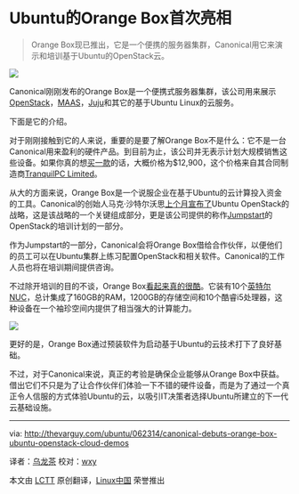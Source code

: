 Ubuntu的Orange Box首次亮相
================================================================================

> Orange Box现已推出，它是一个便携的服务器集群，Canonical用它来演示和培训基于Ubuntu的OpenStack云。

![](http://thevarguy.com/site-files/thevarguy.com/files/imagecache/medium_img/uploads/2014/06/grayscale_7.jpg)

Canonical刚刚发布的Orange Box是一个便携式服务器集群，该公司用来展示[OpenStack][1]，[MAAS][2]，[Juju][3]和其它的基于Ubuntu Linux的云服务。

下面是它的介绍。

对于刚刚接触到它的人来说，重要的是要了解Orange Box不是什么：它不是一台Canonical用来盈利的硬件产品。到目前为止，该公司并无表示计划大规模销售这些设备。如果你真的想[买一款][4]的话，大概价格为$12,900，这个价格来自其合同制造商[TranquilPC Limited][5]。

从大的方面来说，Orange Box是一个说服企业在基于Ubuntu的云计算投入资金的工具。Canonical的创始人马克·沙特尔沃思[上个月宣布了][6]Ubuntu OpenStack的战略，这是该战略的一个关键组成部分，更是该公司提供的称作[Jumpstart][7]的OpenStack的培训计划的一部分。

作为Jumpstart的一部分，Canonical会将Orange Box借给合作伙伴，以便他们的员工可以在Ubuntu集群上练习配置OpenStack和相关软件。Canonical的工作人员也将在培训期间提供咨询。

不过除开培训的目的不谈，Orange Box[看起来真的很酷][8]。它装有10个[英特尔NUC][9]，总计集成了160GB的RAM，1200GB的存储空间和10个酷睿i5处理器，这种设备在一个袖珍空间内提供了相当强大的计算能力。

![](http://www.intel.com/content/dam/www/public/us/en/images/product/wilson-canyon-nuc-front-angle-with-board.jpg)

更好的是，Orange Box通过预装软件为启动基于Ubuntu的云技术打下了良好基础。

不过，对于Canonical来说，真正的考验是确保企业能够从Orange Box中获益。借出它们不只是为了让合作伙伴们体验一下不错的硬件设备，而是为了通过一个真正令人信服的方式体验Ubuntu的云，以吸引IT决策者选择Ubuntu所建立的下一代云基础设施。

--------------------------------------------------------------------------------

via: http://thevarguy.com/ubuntu/062314/canonical-debuts-orange-box-ubuntu-openstack-cloud-demos

译者：[乌龙茶](https://github.com/yechunxiao19) 校对：[wxy](https://github.com/wxy)

本文由 [LCTT](https://github.com/LCTT/TranslateProject) 原创翻译，[Linux中国](http://linux.cn/) 荣誉推出

[1]:http://openstack.org/
[2]:https://maas.ubuntu.com/
[3]:http://juju.ubuntu.com/
[4]:http://www.tranquilpcshop.co.uk/ubuntu-orange-box/
[5]:http://www.tranquilpcshop.co.uk/
[6]:http://thevarguy.com/ubuntu/051614/shuttleworth-highlights-ubuntu-openstack-cloud-innovations
[7]:http://www.ubuntu.com/cloud/tools/jumpstart
[8]:http://arstechnica.com/information-technology/2014/06/hands-on-with-canonicals-orange-box-and-a-peek-into-cloud-nirvana/
[9]:http://www.intel.com/content/www/us/en/nuc/overview.html
